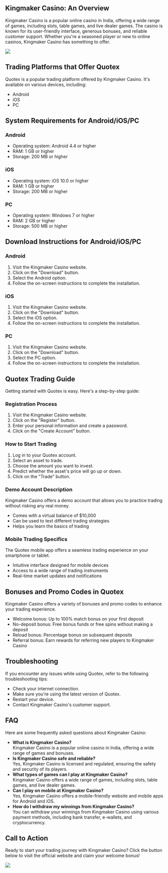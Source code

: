 ## Kingmaker Casino: An Overview

Kingmaker Casino is a popular online casino in India, offering a wide
range of games, including slots, table games, and live dealer games. The
casino is known for its user-friendly interface, generous bonuses, and
reliable customer support. Whether you\'re a seasoned player or new to
online casinos, Kingmaker Casino has something to offer.

[![](https://i.imgur.com/JJwkDm3.png)](https://traff.sbs/frcas)

## Trading Platforms that Offer Quotex

Quotex is a popular trading platform offered by Kingmaker Casino. It\'s
available on various devices, including:

-   Android
-   iOS
-   PC

## System Requirements for Android/iOS/PC

### Android

-   Operating system: Android 4.4 or higher
-   RAM: 1 GB or higher
-   Storage: 200 MB or higher

### iOS

-   Operating system: iOS 10.0 or higher
-   RAM: 1 GB or higher
-   Storage: 200 MB or higher

### PC

-   Operating system: Windows 7 or higher
-   RAM: 2 GB or higher
-   Storage: 500 MB or higher

## Download Instructions for Android/iOS/PC

### Android

1.  Visit the Kingmaker Casino website.
2.  Click on the "Download" button.
3.  Select the Android option.
4.  Follow the on-screen instructions to complete the installation.

### iOS

1.  Visit the Kingmaker Casino website.
2.  Click on the "Download" button.
3.  Select the iOS option.
4.  Follow the on-screen instructions to complete the installation.

### PC

1.  Visit the Kingmaker Casino website.
2.  Click on the "Download" button.
3.  Select the PC option.
4.  Follow the on-screen instructions to complete the installation.

## Quotex Trading Guide

Getting started with Quotex is easy. Here\'s a step-by-step guide:

### Registration Process

1.  Visit the Kingmaker Casino website.
2.  Click on the "Register" button.
3.  Enter your personal information and create a password.
4.  Click on the "Create Account" button.

### How to Start Trading

1.  Log in to your Quotex account.
2.  Select an asset to trade.
3.  Choose the amount you want to invest.
4.  Predict whether the asset\'s price will go up or down.
5.  Click on the "Trade" button.

### Demo Account Description

Kingmaker Casino offers a demo account that allows you to practice
trading without risking any real money.

-   Comes with a virtual balance of \$10,000
-   Can be used to test different trading strategies
-   Helps you learn the basics of trading

### Mobile Trading Specifics

The Quotex mobile app offers a seamless trading experience on your
smartphone or tablet.

-   Intuitive interface designed for mobile devices
-   Access to a wide range of trading instruments
-   Real-time market updates and notifications

## Bonuses and Promo Codes in Quotex

Kingmaker Casino offers a variety of bonuses and promo codes to enhance
your trading experience.

-   Welcome bonus: Up to 100% match bonus on your first deposit
-   No-deposit bonus: Free bonus funds or free spins without making a
    deposit
-   Reload bonus: Percentage bonus on subsequent deposits
-   Referral bonus: Earn rewards for referring new players to Kingmaker
    Casino

## Troubleshooting

If you encounter any issues while using Quotex, refer to the following
troubleshooting tips:

-   Check your internet connection.
-   Make sure you\'re using the latest version of Quotex.
-   Restart your device.
-   Contact Kingmaker Casino\'s customer support.

## FAQ

Here are some frequently asked questions about Kingmaker Casino:

-   **What is Kingmaker Casino?**\
    Kingmaker Casino is a popular online casino in India, offering a
    wide range of games and bonuses.
-   **Is Kingmaker Casino safe and reliable?**\
    Yes, Kingmaker Casino is licensed and regulated, ensuring the safety
    and security of its players.
-   **What types of games can I play at Kingmaker Casino?**\
    Kingmaker Casino offers a wide range of games, including slots,
    table games, and live dealer games.
-   **Can I play on mobile at Kingmaker Casino?**\
    Yes, Kingmaker Casino offers a mobile-friendly website and mobile
    apps for Android and iOS.
-   **How do I withdraw my winnings from Kingmaker Casino?**\
    You can withdraw your winnings from Kingmaker Casino using various
    payment methods, including bank transfer, e-wallets, and
    cryptocurrency.

## Call to Action

Ready to start your trading journey with Kingmaker Casino? Click the
button below to visit the official website and claim your welcome bonus!

[![](\%22https://i.imgur.com/JJwkDm3.png\%22)](\%22https://traff.sbs/frcas\%22)

